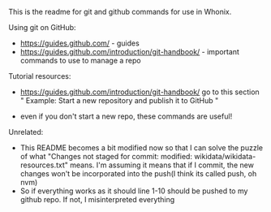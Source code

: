 This is the readme for git and github commands for use in Whonix.

Using git on GitHub:
* https://guides.github.com/ - guides
* https://guides.github.com/introduction/git-handbook/ - important commands to use to manage a repo

Tutorial resources:
* https://guides.github.com/introduction/git-handbook/
go to this section " Example: Start a new repository and publish it to GitHub "
- even if you don't start a new repo, these commands are useful!

Unrelated:
* This README becomes a bit modified now so that I can solve the puzzle of what "Changes not staged for commit: modified:   wikidata/wikidata-resources.txt" means. I'm assuming it means that if I commit, the new changes won't be incorporated into the push(I think its called push, oh nvm)
* So if everything works as it should line 1-10 should be pushed to my github repo. If not, I misinterpreted everything
